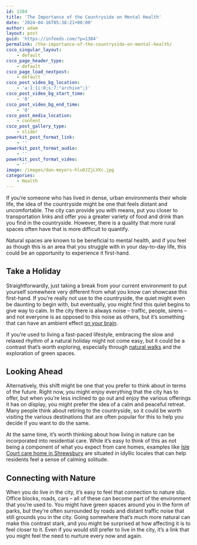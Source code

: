 ```yaml
---
id: 1384
title: 'The Importance of the Countryside on Mental Health'
date: '2024-04-16T05:38:21+00:00'
author: adam
layout: post
guid: 'https://infeeds.com/?p=1384'
permalink: /the-importance-of-the-countryside-on-mental-health/
csco_singular_layout:
    - default
csco_page_header_type:
    - default
csco_page_load_nextpost:
    - default
csco_post_video_bg_location:
    - 'a:1:{i:0;s:7:"archive";}'
csco_post_video_bg_start_time:
    - '0'
csco_post_video_bg_end_time:
    - '0'
csco_post_media_location:
    - content
csco_post_gallery_type:
    - slider
powerkit_post_format_link:
    - ''
powerkit_post_format_audio:
    - ''
powerkit_post_format_video:
    - ''
image: /images/dan-meyers-hluOJZjLVXc.jpg
categories:
    - Health
---
```


If you’re someone who has lived in dense, urban environments their whole life, the idea of the countryside might be one that feels distant and uncomfortable. The city can provide you with means, put you closer to transportation links and offer you a greater variety of food and drink than you find in the countryside. However, there is a quality that more rural spaces often have that is more difficult to quantify.

Natural spaces are known to be beneficial to mental health, and if you feel as though this is an area that you struggle with in your day-to-day life, this could be an opportunity to experience it first-hand.

## **Take a Holiday**

Straightforwardly, just taking a break from your current environment to put yourself somewhere very different from what you know can showcase this first-hand. If you’re really not use to the countryside, the quiet might even be daunting to begin with, but eventually, you might find this quiet begins to give way to calm. In the city there is always noise – traffic, people, sirens – and not everyone is as opposed to this noise as others, but it’s something that can have an ambient effect [on your brain](https://www.eea.europa.eu/en/analysis/indicators/health-impacts-of-exposure-to-1).

If you’re used to living a fast-paced lifestyle, embracing the slow and relaxed rhythm of a natural holiday might not come easy, but it could be a contrast that’s worth exploring, especially through [natural walks](https://www.nationaltrust.org.uk/discover/nature/how-walking-in-nature-can-help-wellbeing) and the exploration of green spaces.

## **Looking Ahead**

Alternatively, this shift might be one that you prefer to think about in terms of the future. Right now, you might enjoy everything that the city has to offer, but when you’re less inclined to go out and enjoy the various offerings it has on display, you might prefer the idea of a calm and peaceful retreat. Many people think about retiring to the countryside, so it could be worth visiting the various destinations that are often popular for this to help you decide if you want to do the same.

At the same time, it’s worth thinking about how living in nature can be incorporated into residential care. While it’s easy to think of this as not being a component of what you expect from care homes, examples like [Isle Court care home in Shrewsbury](https://www.morriscare.co.uk/care-homes/isle-court-shrewsbury/) are situated in idyllic locales that can help residents feel a sense of calming solitude.

## **Connecting with Nature**

When you do live in the city, it’s easy to feel that connection to nature slip. Office blocks, roads, cars – all of these can become part of the environment that you’re used to. You might have green spaces around you in the form of parks, but they’re often surrounded by roads and distant traffic noise that still grounds you in the city. Going somewhere that’s much more natural can make this contrast stark, and you might be surprised at how affecting it is to feel closer to it. Even if you would still prefer to live in the city, it’s a link that you might feel the need to nurture every now and again.